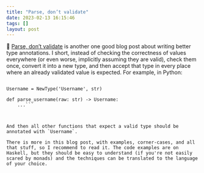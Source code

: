 ```yaml
---
title: "Parse, don’t validate"
date: 2023-02-13 16:15:46
tags: []
layout: post
---
```


📝 [Parse, don’t validate](https://lexi-lambda.github.io/blog/2019/11/05/parse-don-t-validate/) is another one good blog post about writing better type annotations. I short, instead of checking the correctness of values everywhere (or even worse, implicitly assuming they are valid), check them once, convert it into a new type, and then accept that type in every place where an already validated value is expected. For example, in Python:

```from typing import NewType

Username = NewType('Username', str)

def parse_username(raw: str) -> Username:
    ...```



And then all other functions that expect a valid type should be annotated with `Username`.

There is more in this blog post, with examples, corner-cases, and all that stuff, so I recommend to read it. The code examples are on Haskell, but they should be easy to understand (if you're not easily scared by monads) and the techniques can be translated to the language of your choice.

